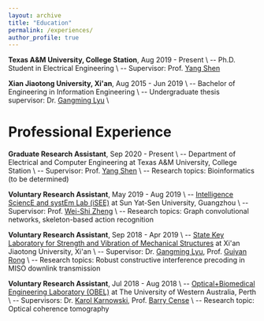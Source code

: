 ```yaml
---
layout: archive
title: "Education"
permalink: /experiences/
author_profile: true
---
```


**Texas A&M University, College Station**, Aug 2019 - Present \\
-- Ph.D. Student in Electrical Engineering \\
-- Supervisor: Prof. [Yang Shen](https://shen-lab.github.io)

**Xian Jiaotong University, Xi'an**, Aug 2015 - Jun 2019 \\
-- Bachelor of Engineering in Information Engineering \\
-- Undergraduate thesis supervisor: Dr. [Gangming Lyu](http://gr.xjtu.edu.cn/web/gmlv/1) \\
<br />

Professional Experience
=====
**Graduate Research Assistant**, Sep 2020 - Present \\
-- Department of Electrical and Computer Engineering at Texas A&M University, College Station \\
-- Supervisor: Prof. [Yang Shen](https://shen-lab.github.io) \\
-- Research topics:  Bioinformatics (to be determined)

**Voluntary Research Assistant**, May 2019 - Aug 2019 \\
-- [Intelligence SciencE and systEm Lab (iSEE)](https://www.isee-ai.cn) at Sun Yat-Sen University, Guangzhou \\
-- Supervisor: Prof. [Wei-Shi Zheng](https://www.isee-ai.cn/~zhwshi) \\
-- Research topics: Graph convolutional networks, skeleton-based action recognition

**Voluntary Research Assistant**, Sep 2018 - Apr 2019 \\
-- [State Key Laboratory for Strength and Vibration of Mechanical Structures](http://mssv.xjtu.edu.cn/) at Xi'an Jiaotong University, Xi'an \\
-- Supervisor: Dr. [Gangming Lyu](http://gr.xjtu.edu.cn/web/gmlv/1), Prof. [Guiyan Rong](http://gr.xjtu.edu.cn/web/yanguirong/1) \\
-- Research topics: Robust constructive interference precoding in MISO downlink transmission

**Voluntary Research Assistant**, Jul 2018 - Aug 2018 \\
-- [Optical+Biomedical Engineering Laboratory (OBEL)](http://obel.ee.uwa.edu.au) at The University of Western Australia, Perth \\
-- Supervisors: Dr. [Karol Karnowski](https://scholar.google.com/citations?user=piE2NlMAAAAJ&hl=en&oi=ao), Prof. [Barry Cense](https://scholar.google.com/citations?user=j88vA6YAAAAJ&hl=en&oi=ao) \\
-- Research topic: Optical coherence tomography
